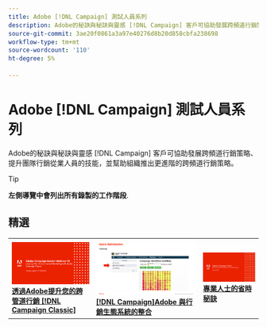 ```yaml
---
title: Adobe [!DNL Campaign] 測試人員系列
description: Adobe的秘訣與秘訣與靈感 [!DNL Campaign] 客戶可協助發展跨頻道行銷策略、提升團隊行銷從業人員的技能，並幫助組織推出更進階的跨頻道行銷策略。
source-git-commit: 3ae20f0861a3a97e40276d8b20d858cbfa238698
workflow-type: tm+mt
source-wordcount: '110'
ht-degree: 5%

---
```


# Adobe [!DNL Campaign] 測試人員系列

Adobe的秘訣與秘訣與靈感 [!DNL Campaign] 客戶可協助發展跨頻道行銷策略、提升團隊行銷從業人員的技能，並幫助組織推出更進階的跨頻道行銷策略。

>[!TIP]
>
>**左側導覽中會列出所有錄製的工作階段**.

## 精選

<table>
  <tr>
   <td>
      <a href="2022/cross-channel.md">
      <img alt="透過Adobe提升您的跨管道行銷 [!DNL Campaign Classic]" src="assets/cross-channel.png"/>
      </a>
      <div>
         <a href="./2022/cross-channel.md"><strong>透過Adobe提升您的跨管道行銷 [!DNL Campaign Classic]</strong></a>
         <br/>
      </div>
   </td>
   <td>
      <a href="2022/integrations.md">
      <img alt="Adobe [!DNL Campaign] 與行銷生態系統的整合" src="assets/integrations.png"/>
      </a>
      <div>
         <a href="./2022/integrations.md"><strong>[!DNL Campaign]Adobe 與行銷生態系統的整合</strong></a>
         <br/>
      </div>
   </td>
   <td>
      <a href="2022/tips.md">
      <img alt="專業人士的省時秘訣" src="./assets/tips.png"/>
      </a>
      <div>
         <a href="2022/tips.md"><strong>專業人士的省時秘訣</strong></a>
         <br/>
      </div>
   </td>
</table>
